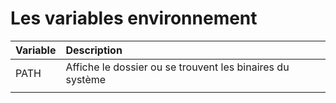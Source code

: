 # Les variables environnement

| Variable | Description |
|:---|:---|
| PATH | Affiche le dossier ou se trouvent les binaires du système |
|||

 
